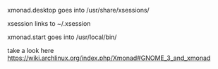 xmonad.desktop goes into /usr/share/xsessions/

xsession links to ~/.xsession

xmonad.start goes into /usr/local/bin/

take a look here https://wiki.archlinux.org/index.php/Xmonad#GNOME_3_and_xmonad
